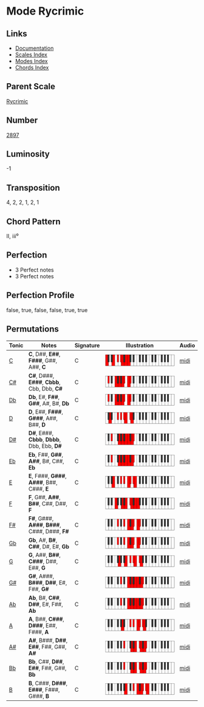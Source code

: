 # Mode Rycrimic

## Links

- [Documentation](README.md)
- [Scales Index](Scales.md)
- [Modes Index](Modes.md)
- [Chords Index](Chords.md)

## Parent Scale

[Rycrimic](ScaleRycrimic.md)

## Number

[2897](https://ianring.com/musictheory/scales/2897)

## Luminosity

-1

## Transposition

4, 2, 2, 1, 2, 1

## Chord Pattern

II, iii⁰

## Perfection

- 3 Perfect notes
- 3 Perfect notes

## Perfection Profile

false, true, false, false, true, true

## Permutations

| Tonic | Notes | Signature | Illustration | Audio |
|-------|-------|-----------|--------------|-------|
| [C](ModeCNaturalRycrimic.md) | **C**, D##, **E##**, **F###**, G##, A##, **C** | C | ![CNaturalRycrimic](ModeCNaturalRycrimic.png) | [midi](https://github.com/edipermadi/music/blob/main/docs/ModeCNaturalRycrimic.mid?raw=true) |
| [C#](ModeCSharpRycrimic.md) | **C#**, D###, **E###**, **Cbbb**, Cbb, Dbb, **C#** | C | ![CSharpRycrimic](ModeCSharpRycrimic.png) | [midi](https://github.com/edipermadi/music/blob/main/docs/ModeCSharpRycrimic.mid?raw=true) |
| [Db](ModeDFlatRycrimic.md) | **Db**, E#, **F##**, **G##**, A#, B#, **Db** | C | ![DFlatRycrimic](ModeDFlatRycrimic.png) | [midi](https://github.com/edipermadi/music/blob/main/docs/ModeDFlatRycrimic.mid?raw=true) |
| [D](ModeDNaturalRycrimic.md) | **D**, E##, **F###**, **G###**, A##, B##, **D** | C | ![DNaturalRycrimic](ModeDNaturalRycrimic.png) | [midi](https://github.com/edipermadi/music/blob/main/docs/ModeDNaturalRycrimic.mid?raw=true) |
| [D#](ModeDSharpRycrimic.md) | **D#**, E###, **Cbbb**, **Dbbb**, Dbb, Ebb, **D#** | C | ![DSharpRycrimic](ModeDSharpRycrimic.png) | [midi](https://github.com/edipermadi/music/blob/main/docs/ModeDSharpRycrimic.mid?raw=true) |
| [Eb](ModeEFlatRycrimic.md) | **Eb**, F##, **G##**, **A##**, B#, C##, **Eb** | C | ![EFlatRycrimic](ModeEFlatRycrimic.png) | [midi](https://github.com/edipermadi/music/blob/main/docs/ModeEFlatRycrimic.mid?raw=true) |
| [E](ModeENaturalRycrimic.md) | **E**, F###, **G###**, **A###**, B##, C###, **E** | C | ![ENaturalRycrimic](ModeENaturalRycrimic.png) | [midi](https://github.com/edipermadi/music/blob/main/docs/ModeENaturalRycrimic.mid?raw=true) |
| [F](ModeFNaturalRycrimic.md) | **F**, G##, **A##**, **B##**, C##, D##, **F** | C | ![FNaturalRycrimic](ModeFNaturalRycrimic.png) | [midi](https://github.com/edipermadi/music/blob/main/docs/ModeFNaturalRycrimic.mid?raw=true) |
| [F#](ModeFSharpRycrimic.md) | **F#**, G###, **A###**, **B###**, C###, D###, **F#** | C | ![FSharpRycrimic](ModeFSharpRycrimic.png) | [midi](https://github.com/edipermadi/music/blob/main/docs/ModeFSharpRycrimic.mid?raw=true) |
| [Gb](ModeGFlatRycrimic.md) | **Gb**, A#, **B#**, **C##**, D#, E#, **Gb** | C | ![GFlatRycrimic](ModeGFlatRycrimic.png) | [midi](https://github.com/edipermadi/music/blob/main/docs/ModeGFlatRycrimic.mid?raw=true) |
| [G](ModeGNaturalRycrimic.md) | **G**, A##, **B##**, **C###**, D##, E##, **G** | C | ![GNaturalRycrimic](ModeGNaturalRycrimic.png) | [midi](https://github.com/edipermadi/music/blob/main/docs/ModeGNaturalRycrimic.mid?raw=true) |
| [G#](ModeGSharpRycrimic.md) | **G#**, A###, **B###**, **D##**, E#, F##, **G#** | C | ![GSharpRycrimic](ModeGSharpRycrimic.png) | [midi](https://github.com/edipermadi/music/blob/main/docs/ModeGSharpRycrimic.mid?raw=true) |
| [Ab](ModeAFlatRycrimic.md) | **Ab**, B#, **C##**, **D##**, E#, F##, **Ab** | C | ![AFlatRycrimic](ModeAFlatRycrimic.png) | [midi](https://github.com/edipermadi/music/blob/main/docs/ModeAFlatRycrimic.mid?raw=true) |
| [A](ModeANaturalRycrimic.md) | **A**, B##, **C###**, **D###**, E##, F###, **A** | C | ![ANaturalRycrimic](ModeANaturalRycrimic.png) | [midi](https://github.com/edipermadi/music/blob/main/docs/ModeANaturalRycrimic.mid?raw=true) |
| [A#](ModeASharpRycrimic.md) | **A#**, B###, **D##**, **E##**, F##, G##, **A#** | C | ![ASharpRycrimic](ModeASharpRycrimic.png) | [midi](https://github.com/edipermadi/music/blob/main/docs/ModeASharpRycrimic.mid?raw=true) |
| [Bb](ModeBFlatRycrimic.md) | **Bb**, C##, **D##**, **E##**, F##, G##, **Bb** | C | ![BFlatRycrimic](ModeBFlatRycrimic.png) | [midi](https://github.com/edipermadi/music/blob/main/docs/ModeBFlatRycrimic.mid?raw=true) |
| [B](ModeBNaturalRycrimic.md) | **B**, C###, **D###**, **E###**, F###, G###, **B** | C | ![BNaturalRycrimic](ModeBNaturalRycrimic.png) | [midi](https://github.com/edipermadi/music/blob/main/docs/ModeBNaturalRycrimic.mid?raw=true) |
